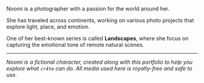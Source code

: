 Noomi is a photographer with a passion for the world around her.

She has traveled across continents, working on various photo projects that explore light, place, and emotion.

One of her best-known series is called **Landscapes**, where she focus on capturing the emotional tone of remote natural scenes.

---

*Noomi is a fictional character, created along with this portfolio to help you explore what `cr4te` can do. All media used here is royalty-free and safe to use.*
